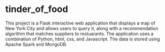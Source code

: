 # tinder_of_food
This project is a Flask interactive web application that displays a map of New York City and allows users to query it, along with a recommendation algorithm that matches suppliers to restuarants. The application uses a combination of Python, html, css, and Javascript. The data is stored using Apache Spark and MongoDB.
